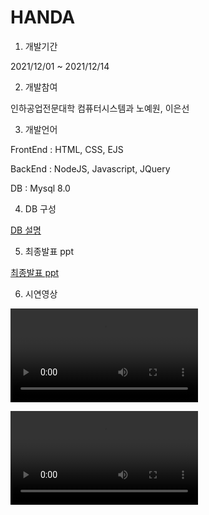 # HANDA

1. 개발기간

2021/12/01 ~ 2021/12/14

2. 개발참여

인하공업전문대학 컴퓨터시스템과 노예원, 이은선

3. 개발언어

FrontEnd : HTML, CSS, EJS

BackEnd : NodeJS, Javascript, JQuery

DB : Mysql 8.0

4. DB 구성

[DB 설명](readme/DB.md)

5. 최종발표 ppt

[최종발표 ppt](readme/ppt/최종발표.pptx)

6. 시연영상

![로그인 유저 시연영상](readme/video/user_ver.mp4)

![미로그인 유저 시연영상](readme/video/no_user_ver.mp4)